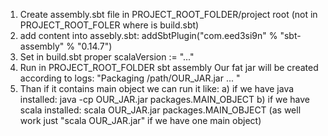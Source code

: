 1. Create assembly.sbt file in PROJECT_ROOT_FOLDER/project root (not in PROJECT_ROOT_FOLER where is build.sbt)
2. add content into assebly.sbt:
addSbtPlugin("com.eed3si9n" % "sbt-assembly" % "0.14.7")
3. Set in build.sbt proper scalaVersion := "..."
4. Run in PROJECT_ROOT_FOLDER sbt assembly
 Our fat jar will be created according to logs:
"Packaging /path/OUR_JAR.jar ... "
5. Than if it contains main object we can run it like:
     a) if we have java installed: java -cp OUR_JAR.jar packages.MAIN_OBJECT
     b) if we have scala installed: scala OUR_JAR.jar packages.MAIN_OBJECT
       (as well work just "scala OUR_JAR.jar" if we have one main object)

